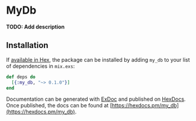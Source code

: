 # MyDb

**TODO: Add description**

## Installation

If [available in Hex](https://hex.pm/docs/publish), the package can be installed
by adding `my_db` to your list of dependencies in `mix.exs`:

```elixir
def deps do
  [{:my_db, "~> 0.1.0"}]
end
```

Documentation can be generated with [ExDoc](https://github.com/elixir-lang/ex_doc)
and published on [HexDocs](https://hexdocs.pm). Once published, the docs can
be found at [https://hexdocs.pm/my_db](https://hexdocs.pm/my_db).

